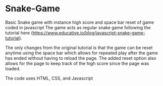 # Snake-Game
Basic Snake game with instance high score and space bar reset of game coded in javascript
The game acts as regular snake game following the tutorial here (https://www.educative.io/blog/javascript-snake-game-tutorial). 

The only changes from the original tutorial is that the game can be reset anytime using the space bar which allows for repeated play after the game has ended without having to reload the page. The added reset option also allows for the page to keep track of the high score since the page was loaded.

The code uses HTML, CSS, and Javascript
